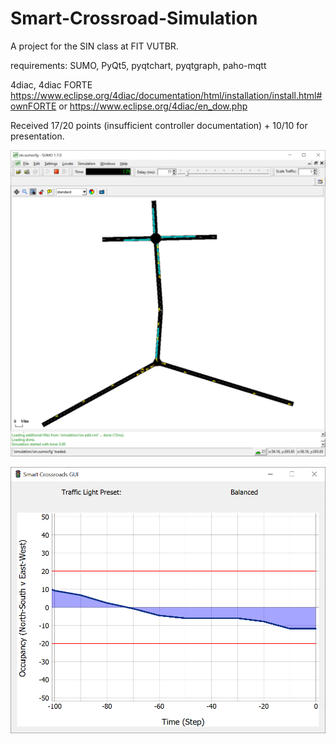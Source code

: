 # Smart-Crossroad-Simulation
A project for the SIN class at FIT VUTBR.


requirements: SUMO, PyQt5, pyqtchart, pyqtgraph, paho-mqtt

4diac, 4diac FORTE https://www.eclipse.org/4diac/documentation/html/installation/install.html#ownFORTE or https://www.eclipse.org/4diac/en_dow.php

Received 17/20 points (insufficient controller documentation) + 10/10 for presentation.

![alt text](img/cross.png)

![alt text](img/ui.png)
